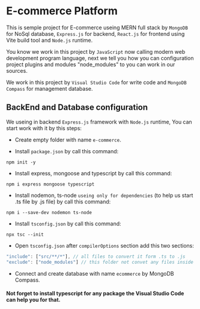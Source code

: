 # E-commerce Platform 

This is semple project for E-commerce useing MERN full stack by `MongoDB` for NoSql database, `Express.js` for backend, `React.js` for frontend using Vite build tool and `Node.js` runtime.

You know we work in this project by `JavaScript` now calling modern web development program language, next we tell you how you can configuration project plugins and modules "node_modules" to you can work in our sources.

We work in this project by `Visual Studio Code` for write code and `MongoDB Compass` for management database.

## BackEnd and Database configuration

We useing in backend `Express.js` framework with `Node.js` runtime, You can start work with it by this steps: 

- Create empty folder with name `e-commerce`.

- Install `package.json` by call this command:

```
npm init -y
```

- Install express, mongoose and typescript by call this command:

```
npm i express mongoose typescript
```

- Install nodemon, ts-node `useing only for dependencies` (to help us start .ts file by .js file) by call this command:

```
npm i --save-dev nodemon ts-node
```

- Install `tsconfig.json` by call this command:

```
npx tsc --init
```

- Open `tsconfig.json` after `compilerOptions` section add this two sections:

```js
"include": ["src/**/*"], // all files to convert it form .ts to .js
"exclude": ["node_modules"] // this folder not convet any files inside it.
```

- Connect and create database with name `ecommerce` by MongoDB Compass.

#### Not forget to install typescript for any package the Visual Studio Code can help you for that.